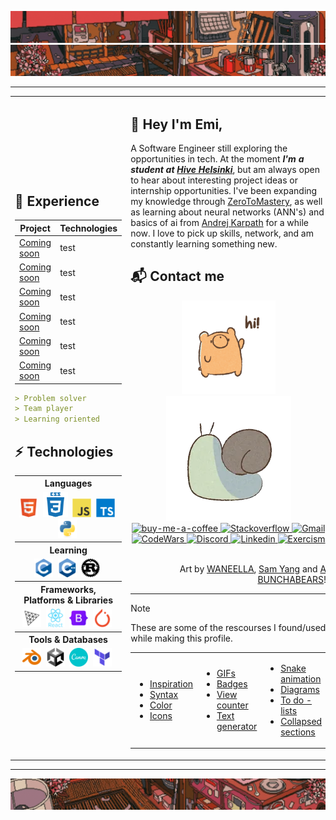 <!--- 
NOTE:
      IF YOU WANT TO USE MY GIT PROFILE LAYOUT THEN AT LEAST TAKE THE TIME TO EDIT IT ACCORDINGLY AND PLEASE GIVE ME SOME
      CREDIT FOR THE WORK. I'VE ALSO MADE A GITHUB-PROFILE-101 REPO, WITH LINKS TO EVERYTHING I USED DUE TO ALL THE DMS. 
      SO USE THEM AND CUSTOMISE IT TO LOOK LIKE YOU. THANK YOU. 
--->

[![Small banner](https://github.com/em1e/em1e/blob/main/banners/Banner%20small.gif)](https://waneella.tumblr.com/)
[![Small banner 2](https://github.com/em1e/em1e/blob/main/banners/Banner%20small%202.gif)](https://waneella.tumblr.com/)
***

<table id="Parent">
<!--- Left side --->
<td id="Left side">

## 💼 Experience
<!--- Highlighted projects --->

<div align="center">

| Project | Technologies |
| ------ | -------|
| [Coming soon]() | test |
| [Coming soon]() | test |
| [Coming soon]() | test |
| [Coming soon]() | test |
| [Coming soon]() | test |
| [Coming soon]() | test |

</div>
<!--- Best qualities --->

```md
> Problem solver
> Team player
> Learning oriented
```

## ⚡ Technologies
<!--- Some of the things I have experience in --->

<div id="projects" align="center" width="50">
 <table>
        <tr> <!--- Tech Row 1 --->
              <th>Languages</th>
        </tr>
        <tr align="center"> <!--- Tech Row 2 --->
              <td> <img src="https://github.com/devicons/devicon/blob/master/icons/html5/html5-original.svg" title="HTML5" alt="HTML" width="30" height="30"/>&nbsp; <img src="https://github.com/devicons/devicon/blob/master/icons/css3/css3-plain-wordmark.svg"  title="CSS3" alt="CSS" width="40" height="40"/>&nbsp; <img src="https://github.com/devicons/devicon/blob/master/icons/javascript/javascript-original.svg" title="JavaScript" alt="JavaScript" width="30" height="30"/>&nbsp; <img src="https://github.com/devicons/devicon/blob/master/icons/typescript/typescript-original.svg" title="typescript" alt="typescript" width="30" height="30"/>&nbsp; <img src="https://github.com/devicons/devicon/blob/master/icons/python/python-original.svg" title="Python" alt="Python" width="30" height="30"/>&nbsp; </td>
        </tr>
        <tr> <!--- Tech Row 3 --->
              <th>Learning</th>
        </tr>
        <tr align="center"> <!--- Tech Row 4 --->
              <td> <img src="https://github.com/devicons/devicon/blob/master/icons/c/c-original.svg" title="C" alt="C" width="30" height="30"/>&nbsp; <img src="https://github.com/devicons/devicon/blob/master/icons/cplusplus/cplusplus-original.svg" title="C++" alt="C++" width="30" height="30"/>&nbsp; <img src="https://github.com/devicons/devicon/blob/master/icons/rust/rust-plain.svg" title="rust" alt="rust" width="30" height="30"/>&nbsp; </td>
        </tr>
        <tr> <!--- Tech Row 5 --->
              <th>Frameworks, Platforms & Libraries</th>
        </tr>
        <tr align="center"> <!--- Tech Row 6 --->
              <td> <img src="https://github.com/devicons/devicon/blob/master/icons/threejs/threejs-original.svg" title="Threejs" alt="Threejs" width="30" height="30"/>&nbsp; <img src="https://github.com/devicons/devicon/blob/master/icons/react/react-original-wordmark.svg" title="React" alt="React" width="30" height="30"/>&nbsp; <img src="https://github.com/devicons/devicon/blob/master/icons/bootstrap/bootstrap-original.svg" title="bootsrap" alt="bootsrap" width="30" height="30"/>&nbsp; <img src="https://github.com/devicons/devicon/blob/master/icons/pytorch/pytorch-original.svg" title="pythorch" alt="pytorch" width="30" height="30"/>&nbsp; </td>
        </tr>
        <tr> <!--- Tech Row 7 --->
              <th>Tools & Databases</th>
        </tr>
        <tr align="center"> <!--- Tech Row 8 --->
              <td> <img src="https://github.com/devicons/devicon/blob/master/icons/blender/blender-original.svg" title="blender" alt="blender" width="30" height="30"/>&nbsp; <img src="https://github.com/devicons/devicon/blob/master/icons/unity/unity-original.svg" title="unity" alt="unity" width="30" height="30"/>&nbsp; <img src="https://github.com/devicons/devicon/blob/master/icons/canva/canva-original.svg" title="canva" alt="canva" width="30" height="30"/>&nbsp; <img src="https://github.com/devicons/devicon/blob/master/icons/terraform/terraform-original.svg" title="terraform" alt="terraform" width="30" height="30"/>&nbsp; </td>
        </tr>
  </table>
</div>
</td>
<!--- Right side --->
<td id="Right side">

## 📑 Hey I'm Emi,
A Software Engineer still exploring the opportunities in tech. At the moment <b><i>I'm a student at <a href="https://www.hive.fi/en" target=”blank”>Hive Helsinki</a></i></b>, but am always open to hear about interesting project ideas or internship opportunities. I've been expanding my knowledge through <a href="https://zerotomastery.io/courses/" target=”blank”>ZeroToMastery</a>, as well as learning about neural networks (ANN's) and basics of ai from <a href="https://github.com/karpathy/nn-zero-to-hero" target=”blank”>Andrej Karpath</a> for a while now. I love to pick up skills, network, and am constantly learning something new.

## 📬 Contact me
<!--- Contact gifs --->
<div id="bearnsneal" align="center">
      <a href="https://abunchabears.uwu.ai/">
            <img src="https://github.com/em1e/em1e/blob/main/banners/giphy.gif" width="150"/> 
      </a>
      <a href="https://abunchabears.uwu.ai/">
            <img src="https://raw.githubusercontent.com/em1e/em1e/main/banners/200w.webp" width="200"/>
      </a>
</div>

<!--- Contact badges --->
<div id="contact badges" align="center"> 
  <a href="https://www.buymeacoffee.com/em1e"> <!--- buy me a coffee --->
    <img src="https://img.shields.io/badge/Buy%20Me%20a%20Coffee-ffdd00?style=for-the-badge&logo=buy-me-a-coffee&logoColor=black" alt="buy-me-a-coffee"/>
  </a>
  <a href="https://stackoverflow.com/u/20376119"> <!--- Stackoverflow --->
    <img src="https://img.shields.io/badge/-Stackoverflow-FE7A16?style=for-the-badge&logo=stack-overflow&logoColor=white" alt="Stackoverflow"/>
  </a>
  <a href="mailto:emi.projects@outlook.com"> <!--- Gmail --->
    <img src="https://img.shields.io/badge/Gmail-D14836?style=for-the-badge&logo=gmail&logoColor=white" alt="Gmail"/>
  </a>
  <a href="https://www.codewars.com/users/em1e"> <!--- CodeWars --->
    <img src="https://img.shields.io/badge/Codewars-B1361E?style=for-the-badge&logo=codewars&logoColor=grey" alt="CodeWars"/>
  </a>
   <a href="https://www.discordapp.com/users/700341252880597095"> <!--- Discord --->
    <img src="https://img.shields.io/badge/Discord-%237289DA.svg?style=for-the-badge&logo=discord&logoColor=white" alt="Discord"/>
  </a>
  <a href="https://www.linkedin.com/in/em1e"> <!--- Linkedin --->
    <img src="https://img.shields.io/badge/linkedin-%230077B5.svg?style=for-the-badge&logo=linkedin&logoColor=white" alt="Linkedin"/>
  </a>
   <a href="https://exercism.org/profiles/Em1e"> <!--- Exercism --->
    <img src="https://img.shields.io/badge/Exercism-009CAB?style=for-the-badge&logo=exercism&logoColor=white" alt="Exercism"/>
  </a>
</div>

<!--- Profile view count --->
<div id="visit-counter" align="center">
  <img src="https://komarev.com/ghpvc/?username=em1e&style=flat-square&color=E1306C" alt=""/> 
</div>

<!--- Artists, right --->
<div id="artists" align="right">
  <p>Art by <a href="https://waneella.tumblr.com/">WANEELLA</a>, <a href="https://www.instagram.com/samdoesarts/?hl=en">Sam Yang</a> and <a href="https://abunchabears.uwu.ai/">A BUNCHABEARS</a>!</p>     
</div> 

***

> [!NOTE]
> These are some of the rescourses I found/used while making this profile.
<table>
<td>

+  [Inspiration](https://github.com/coderjojo/creative-profile-readme)
+  [Syntax](https://docs.github.com/en/get-started/writing-on-github/getting-started-with-writing-and-formatting-on-github/basic-writing-and-formatting-syntax)
+  [Color](https://stackoverflow.com/questions/11509830/how-to-add-color-to-githubs-readme-md-file)
+  [Icons](https://github.com/devicons/devicon/tree/master)

</td>
<td>

+ [GIFs](https://stackoverflow.com/questions/34341808/is-there-a-way-to-add-an-animated-gif-to-a-markdown-file)
+ [Badges](https://github.com/Ileriayo/markdown-badges/blob/master/README.md)
+ [View counter](https://github.com/antonkomarev/github-profile-views-counter)
+ [Text generator](https://readme-typing-svg.herokuapp.com/demo/)
      
</td>
<td>

+ [Snake animation](https://blog.arnabghosh.me/add-github-dark-snake-animation-readme)
+ [Diagrams](https://docs.github.com/en/get-started/writing-on-github/working-with-advanced-formatting/creating-diagrams)
+ [To do -lists](https://docs.github.com/en/get-started/writing-on-github/working-with-advanced-formatting/about-task-lists)
+ [Collapsed sections](https://docs.github.com/en/get-started/writing-on-github/working-with-advanced-formatting/organizing-information-with-collapsed-sections)
      
</td>
</table>
</td>
</table>

***
[![Small banner 3](https://github.com/em1e/em1e/blob/main/banners/Banner%20small%203.gif)](https://waneella.tumblr.com/)

<!---

```geojson
{
  "type": "FeatureCollection",
  "features": [
    {
      "type": "Feature",
      "id": 1,
      "properties": {
        "ID": 0
      },
      "geometry": {
        "type": "Polygon",
        "coordinates": [
          [
              [26,120],
              [26,119],
              [24,119],
              [24,120],
              [26,120]
          ]
        ]
      }
    }
  ]
}
```

<details>
<summary> Looking to make a better Github profile? Tap here!</summary><br>

> [!NOTE]
> These are some of the rescourses I used while making this profile.
<table>
<td>

+  [Inspiration](https://github.com/coderjojo/creative-profile-readme)
+  [Syntax](https://docs.github.com/en/get-started/writing-on-github/getting-started-with-writing-and-formatting-on-github/basic-writing-and-formatting-syntax)
+  [Color](https://stackoverflow.com/questions/11509830/how-to-add-color-to-githubs-readme-md-file)
+  [Icons](https://github.com/devicons/devicon/tree/master)

</td>
<td>

+ [badges](https://github.com/Ileriayo/markdown-badges/blob/master/README.md)
+ [View counter](https://github.com/antonkomarev/github-profile-views-counter)
+ [GIFs](https://stackoverflow.com/questions/34341808/is-there-a-way-to-add-an-animated-gif-to-a-markdown-file)
+ [Text generator](https://readme-typing-svg.herokuapp.com/demo/)
      
</td>
</table>
</td>
</table>
</details>

[![Main banner](https://github.com/em1e/em1e/blob/main/banners/Banner%20main%202.gif)](https://waneella.tumblr.com/)
***
[![Small banner](https://github.com/em1e/em1e/blob/main/banners/Banner%20small.gif)](https://waneella.tumblr.com/)
***
[![Small banner 2](https://github.com/em1e/em1e/blob/main/banners/Banner%20small%202.gif)](https://waneella.tumblr.com/)
***
[![Small banner 3](https://github.com/em1e/em1e/blob/main/banners/Banner%20small%203.gif)](https://waneella.tumblr.com/)
***


~~~~
<div id="Parrots" align="center">
  <img src="https://raw.githubusercontent.com/em1e/em1e/main/banners/partyparrt-21.gif" width="100"/>
</div>
~~~~

<div id="Parrot gifs" align="center">
  <img src="https://raw.githubusercontent.com/em1e/em1e/main/banners/partyparrt-21.gif" width="100"/>
  <img src="https://raw.githubusercontent.com/em1e/em1e/main/banners/partyparrt-21.gif" width="100"/>
  <img src="https://raw.githubusercontent.com/em1e/em1e/main/banners/partyparrt-21.gif" width="100"/>
  <img src="https://raw.githubusercontent.com/em1e/em1e/main/banners/partyparrt-21.gif" width="100"/>
  <img src="https://raw.githubusercontent.com/em1e/em1e/main/banners/partyparrt-21.gif" width="100"/>
  <img src="https://raw.githubusercontent.com/em1e/em1e/main/banners/partyparrt-21.gif" width="100"/>
  <img src="https://raw.githubusercontent.com/em1e/em1e/main/banners/partyparrt-21.gif" width="100"/>
</div>

<div id="meow" align="right">
  P.S. As far as I know, I don't bite. 
</div>



!! Stuff I might use at some point. !!

!! LINKS !!
https://readme-typing-svg.herokuapp.com/demo/
https://www.sitepoint.com/github-profile-readme/
https://shields.io/
https://github.com/devicons/devicon/
https://github.com/Ileriayo/markdown-badges/blob/master/README.md
https://giphy.com/abunchabears


!! CUTE COMPUTER BEARS !!
<img src="https://raw.githubusercontent.com/em1e/em1e/main/banners/200w-1.webp" width="150"/><img src="https://raw.githubusercontent.com/em1e/em1e/main/banners/200w-1.webp" width="150"/><img src="https://raw.githubusercontent.com/em1e/em1e/main/banners/200w-1.webp" width="150"/><img src="https://raw.githubusercontent.com/em1e/em1e/main/banners/200w-1.webp" width="150"/><br></br>


!! BADGES THAT WORK ish, maybe, idk anymore !!
[![Stack Overflow](https://img.shields.io/badge/-Stackoverflow-FE7A16?style=for-the-badge&logo=stack-overflow&logoColor=white)](your-stackoverflow-URL)
[![youtube](https://img.shields.io/badge/YouTube-red?style=for-the-badge&logo=youtube&logoColor=white)](your-youtube-URL)
[![Gmail](https://img.shields.io/badge/Gmail-D14836?style=for-the-badge&logo=gmail&logoColor=white)](mailto:your-gmai.address)
[![Twitch](https://img.shields.io/badge/Twitch-%239146FF.svg?style=for-the-badge&logo=Twitch&logoColor=white)](your-twitch-URL)
[![Discord](https://img.shields.io/badge/Discord-%237289DA.svg?style=for-the-badge&logo=discord&logoColor=white)](your-discord-server-URL)
[![linkedin](https://img.shields.io/badge/LinkedIn-blue?style=for-the-badge&logo=linkedin&logoColor=white)](your-linkedin-URL)
[![twitter](https://img.shields.io/badge/Twitter-blue?style=for-the-badge&logo=twitter&logoColor=white)](your-twitter-URL)
<a href="your-instargam-URL">
    <img src="https://img.shields.io/badge/Instagram-%23E4405F.svg?style=for-the-badge&logo=Instagram&logoColor=white" alt="instagram Badge"/>
  </a>


!! OTHER? !!
[![Small banner 2](https://github.com/em1e/em1e/blob/main/banners/Banner%20small%202.gif)](https://waneella.tumblr.com/)
![Snake animation](https://github.com/em1e/em1e/blob/output/github-contribution-grid-snake.svg)
--->
